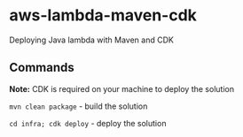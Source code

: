 # aws-lambda-maven-cdk

Deploying Java lambda with Maven and CDK

## Commands

**Note:** CDK is required on your machine to deploy the solution

`mvn clean package` - build the solution

`cd infra; cdk deploy` - deploy the solution
